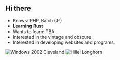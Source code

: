 ## Hi there 
- Knows: PHP, Batch (:P)
- **Learning Rust**
- Wants to learn: TBA
- Interested in the vintage and obscure.
- Interested in developing websites and programs.

<!--
**fukionline/fukionline** is a ✨ _special_ ✨ repository because its `README.md` (this file) appears on your GitHub profile.

Here are some ideas to get you started:

- 🔭 I’m currently working on useless PHP projects
- 🌱 I’m currently learning C++
- 👯 I’m looking to collaborate on websites I find cool
- 🤔 I’m looking for help with Nothing
- 💬 Ask me about the old internet
- 📫 How to reach me: No
- 😄 Pronouns: he/she
- ⚡ Fun fact: TBA
-->
![Windows 2002 Cleveland](https://github.com/user-attachments/assets/dea35b1a-fa99-43e3-830f-84989fdde8d0)
![Hillel Longhorn](https://github.com/user-attachments/assets/56a4aab5-557f-4779-bd24-f026fa0b75e5)
